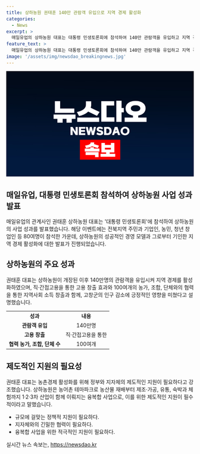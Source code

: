 ```yaml
---
title: 상하농원 권태훈 140만 관람객 유입으로 지역 경제 활성화
categories:
  - News
excerpt: >
  매일유업의 상하농원 대표는 대통령 민생토론회에 참석하여 140만 관람객을 유입하고 지역 경제를 활성화했다고 밝혔다. 이어, 상하농원이 고창군 인구 감소 상황에서 큰 성과를 이루며 농촌경제 활성화를 위해 정부와 지자체의 제도적인 지원이 필요하다고 제언했다. 상하농원은 농어촌 테마파크로 농산물 재배부터 제조, 숙박, 체험까지 다양한 산업이 결합된 융복합 사업으로, 지역 관광명소로 자리매김하고 있다.
feature_text: >
  매일유업의 상하농원 대표는 대통령 민생토론회에 참석하여 140만 관람객을 유입하고 지역 경제를 활성화했다고 밝혔다. 이어, 상하농원이 고창군 인구 감소 상황에서 큰 성과를 이루며 농촌경제 활성화를 위해 정부와 지자체의 제도적인 지원이 필요하다고 제언했다. 상하농원은 농어촌 테마파크로 농산물 재배부터 제조, 숙박, 체험까지 다양한 산업이 결합된 융복합 사업으로, 지역 관광명소로 자리매김하고 있다.
image: '/assets/img/newsdao_breakingnews.jpg'
---
```


<p><img src="/assets/img/newsdao_breakingnews.jpg" alt="cryptoinkorea 속보" /></p>

<h2>매일유업, 대통령 민생토론회 참석하여 상하농원 사업 성과 발표</h2>

<p data-ke-size="size16">매일유업의 관계사인 권태훈 상하농원 대표는 '대통령 민생토론회'에 참석하여 상하농원의 사업 성과를 발표했습니다. 해당 이벤트에는 전북지역 주민과 기업인, 농민, 청년 창업인 등 80여명이 참석한 가운데, 상하농원의 성공적인 경영 모델과 그로부터 기인한 지역 경제 활성화에 대한 발표가 진행되었습니다.</p>

<h2 data-ke-size="size26">상하농원의 주요 성과</h2>

<p data-ke-size="size16">권태훈 대표는 상하농원이 개장된 이후 140만명의 관람객을 유입시켜 지역 경제를 활성화하였으며, 직·간접고용을 통한 고용 창출 효과와 100여개의 농가, 조합, 단체와의 협력을 통한 지역사회 소득 창출과 함께, 고창군의 인구 감소에 긍정적인 영향을 미쳤다고 설명했습니다.</p>

<table>
    <tr>
        <td style="text-align: center; height: 17px;"><b>성과</b></td>
        <td style="text-align: center; height: 17px;"><b>내용</b></td>
    </tr>
    <tr>
        <td style="text-align: center; height: 17px;"><b>관람객 유입</b></td>
        <td style="text-align: center; height: 17px;">140만명</td>
    </tr>
    <tr>
        <td style="text-align: center; height: 17px;"><b>고용 창출</b></td>
        <td style="text-align: center; height: 17px;">직·간접고용을 통한</td>
    </tr>
    <tr>
        <td style="text-align: center; height: 17px;"><b>협력 농가, 조합, 단체 수</b></td>
        <td style="text-align: center; height: 17px;">100여개</td>
    </tr>
</table>

<h2 data-ke-size="size26">제도적인 지원의 필요성</h2>

<p data-ke-size="size16">권태훈 대표는 농촌경제 활성화를 위해 정부와 지자체의 제도적인 지원이 필요하다고 강조했습니다. 상하농원은 농어촌 테마파크로 농산물 재배부터 제조·가공, 유통, 숙박과 체험까지 1·2·3차 산업이 함께 이뤄지는 융복합 사업으로, 이를 위한 제도적인 지원이 필수적이라고 말했습니다.</p>

<ul>
    <li>규모에 걸맞는 정책적 지원이 필요하다.</li>
    <li>지자체와의 긴밀한 협력이 필요하다.</li>
    <li>융복합 사업을 위한 적극적인 지원이 필요하다.</li>
</ul>
실시간 뉴스 속보는, <a href="https://newsdao.kr" rel="dofollow">https://newsdao.kr</a>


